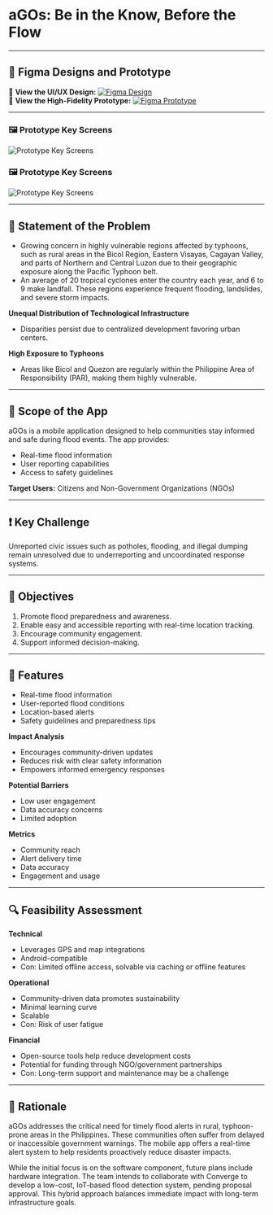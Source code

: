 
# aGOs: Be in the Know, Before the Flow  

---

## 📱 Figma Designs and Prototype  
🔗 **View the UI/UX Design:** [![Figma Design](https://img.shields.io/badge/Figma-Design-blue?logo=figma)](https://www.figma.com/design/aRUxnpHyrB2a8YMHXeVy00/-Byte4Byte--Workspace?node-id=1-3&t=xQlbLnksFFlk3Ssr-1)  
🔗 **View the High-Fidelity Prototype:** [![Figma Prototype](https://img.shields.io/badge/Figma-Prototype-blue?logo=figma)](https://www.figma.com/proto/aRUxnpHyrB2a8YMHXeVy00/-Byte4Byte--Workspace?node-id=4126-2762&p=f&t=i6abxhs6jA9mE0G2-1&scaling=scale-down&content-scaling=fixed&page-id=1%3A3&starting-point-node-id=4126%3A2762)

---
### 🖼️ Prototype Key Screens  
![Prototype Key Screens](https://github.com/ludreinsalvador/agos-ui-ux-prototype/blob/main/agos-ui-prototype.png)

### 🖼️ Prototype Key Screens  
![Prototype Key Screens](https://github.com/ludreinsalvador/agos-ui-ux-prototype/blob/main/agos-ui-prototype.png)

---

## 📌 Statement of the Problem  
- Growing concern in highly vulnerable regions affected by typhoons, such as rural areas in the Bicol Region, Eastern Visayas, Cagayan Valley, and parts of Northern and Central Luzon due to their geographic exposure along the Pacific Typhoon belt.  
- An average of 20 tropical cyclones enter the country each year, and 6 to 9 make landfall. These regions experience frequent flooding, landslides, and severe storm impacts.  

**Unequal Distribution of Technological Infrastructure**  
- Disparities persist due to centralized development favoring urban centers.

**High Exposure to Typhoons**  
- Areas like Bicol and Quezon are regularly within the Philippine Area of Responsibility (PAR), making them highly vulnerable.

---

## 📱 Scope of the App  
aGOs is a mobile application designed to help communities stay informed and safe during flood events. The app provides:  
- Real-time flood information  
- User reporting capabilities  
- Access to safety guidelines  

**Target Users:** Citizens and Non-Government Organizations (NGOs)

---

## ❗ Key Challenge  
Unreported civic issues such as potholes, flooding, and illegal dumping remain unresolved due to underreporting and uncoordinated response systems.

---

## 🎯 Objectives  
1. Promote flood preparedness and awareness.  
2. Enable easy and accessible reporting with real-time location tracking.  
3. Encourage community engagement.  
4. Support informed decision-making.

---

## 🌟 Features  
- Real-time flood information  
- User-reported flood conditions  
- Location-based alerts  
- Safety guidelines and preparedness tips  

**Impact Analysis**  
- Encourages community-driven updates  
- Reduces risk with clear safety information  
- Empowers informed emergency responses  

**Potential Barriers**  
- Low user engagement  
- Data accuracy concerns  
- Limited adoption  

**Metrics**  
- Community reach
- Alert delivery time
- Data accuracy
- Engagement and usage 

---

## 🔍 Feasibility Assessment  

**Technical**  
- Leverages GPS and map integrations  
- Android-compatible  
- Con: Limited offline access, solvable via caching or offline features  

**Operational**  
- Community-driven data promotes sustainability  
- Minimal learning curve  
- Scalable  
- Con: Risk of user fatigue  

**Financial**  
- Open-source tools help reduce development costs  
- Potential for funding through NGO/government partnerships  
- Con: Long-term support and maintenance may be a challenge

---

## 🧠 Rationale  

aGOs addresses the critical need for timely flood alerts in rural, typhoon-prone areas in the Philippines. These communities often suffer from delayed or inaccessible government warnings. The mobile app offers a real-time alert system to help residents proactively reduce disaster impacts.  

While the initial focus is on the software component, future plans include hardware integration. The team intends to collaborate with Converge to develop a low-cost, IoT-based flood detection system, pending proposal approval. This hybrid approach balances immediate impact with long-term infrastructure goals.
